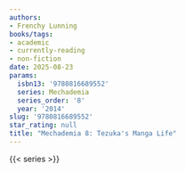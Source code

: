 ```yaml
---
authors:
- Frenchy Lunning
books/tags:
- academic
- currently-reading
- non-fiction
date: 2025-08-23
params:
  isbn13: '9780816689552'
  series: Mechademia
  series_order: '8'
  year: '2014'
slug: '9780816689552'
star_rating: null
title: "Mechademia 8: Tezuka's Manga Life"
---
```



<!--more-->

{{< series >}}
